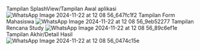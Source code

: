 Tampilan SplashView/Tampilan Awal aplikasi
![WhatsApp Image 2024-11-22 at 12 08 56_647fc1f2](https://github.com/user-attachments/assets/0b87ac41-0402-4997-ad9b-fad17825e631)
Tampilan Form Mahasiswa
![WhatsApp Image 2024-11-22 at 12 08 56_9eb52277](https://github.com/user-attachments/assets/f7a1c693-57d1-42de-aa8d-117854e027fd)
Tampilan Rencana Study
![WhatsApp Image 2024-11-22 at 12 08 56_89c6ef1e](https://github.com/user-attachments/assets/cda81c4d-6ed2-4bf4-8a9f-879cd25e2e77)
Tampilan Akhir/Detail Hasil
![WhatsApp Image 2024-11-22 at 12 08 56_0474c15e](https://github.com/user-attachments/assets/281252b2-1fd5-4e0e-a7a4-773e8b330909)
